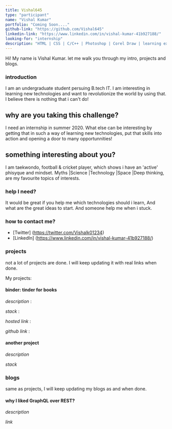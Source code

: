 ```yaml
---
title: Vishal645
type: "participant"
name: "Vishal Kumar"
portfolio: "Coming Soon...."
github-link: "https://github.com/Vishal645"
linkedin-link: "https://www.linkedin.com/in/vishal-kumar-41b927188/"
looking-for: "internship"
description: "HTML | CSS | C/C++ | Photoshop | Corel Draw | learning extra skills also"
---
```


Hi! My name is Vishal Kumar. let me walk you through my intro, projects and blogs.

### introduction

I am an undergraduate student persuing B.tech IT. I am interesting in learning new technologies and want to revolutionize the world by using that. I believe there is nothing that i can't do!

## why are you taking this challenge?

I need an internship in summer 2020. What else can be interesting by getting that in such a way of learning new technologies, put that skills into action and opening a door to many opportunnities!

## something interesting about you?

I am taekwondo, football & cricket player, which shows i have an 'active' phisyque and mindset. Myths |Science |Technology |Space |Deep thinking, are my favourite topics of interests.

### help I need?

It would be great if you help me which technologies should i learn, And what are the great ideas to start. And someone help me when i stuck. 

### how to contact me?

- [Twitter] (https://twitter.com/Vishalk01234)
- [LinkedIn] (https://www.linkedin.com/in/vishal-kumar-41b927188/)

### projects

not a lot of projects are done. I will keep updating it with real links when done.

My projects:

#### binder: tinder for books

_description_ :

_stack_ :

_hosted link_ :

_github link_ :

#### another project

_description_

_stack_

### blogs

same as projects, I will keep updating my blogs as and when done.

#### why I liked GraphQL over REST?

_description_ 

_link_ 
